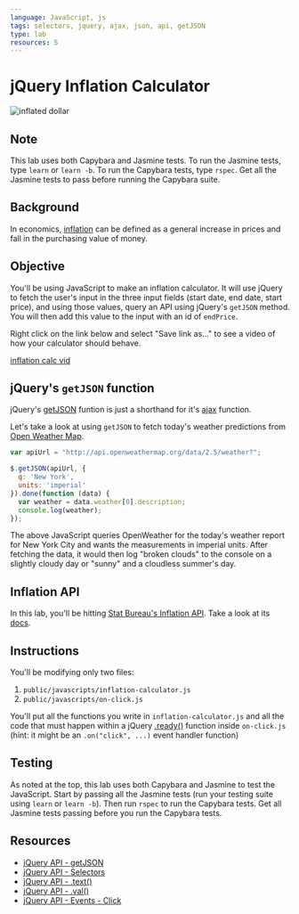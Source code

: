 ```yaml
---
language: JavaScript, js
tags: selectors, jquery, ajax, json, api, getJSON
type: lab
resources: 5
---
```


# jQuery Inflation Calculator

![inflated dollar](https://s3-us-west-2.amazonaws.com/web-dev-readme-photos/js/inflation.jpg)

## Note

This lab uses both Capybara and Jasmine tests. To run the Jasmine tests, type `learn` or `learn -b`. To run the Capybara tests, type `rspec`. Get all the Jasmine tests to pass before running the Capybara suite.

## Background

In economics, [inflation](http://en.wikipedia.org/wiki/Inflation) can be defined as a general increase in prices and fall in the purchasing value of money.

## Objective

You'll be using JavaScript to make an inflation calculator. It will use jQuery to fetch the user's input in the three input fields (start date, end date, start price), and using those values, query an API using jQuery's `getJSON` method. You will then add this value to the input with an id of `endPrice`.

Right click on the link below and select "Save link as..." to see a video of how your calculator should behave.

[inflation calc vid](https://s3-us-west-2.amazonaws.com/web-dev-readme-photos/js/inflation-calc.mp4)

## jQuery's `getJSON` function

jQuery's [getJSON](http://api.jquery.com/jquery.getjson/) funtion is just a shorthand for it's [ajax](http://api.jquery.com/jquery.ajax/) function.

Let's take a look at using `getJSON` to fetch today's weather predictions from [Open Weather Map](http://openweathermap.org/current). 

```javascript
var apiUrl = "http://api.openweathermap.org/data/2.5/weather?";

$.getJSON(apiUrl, {
  q: 'New York',
  units: 'imperial'
}).done(function (data) {
  var weather = data.weather[0].description;
  console.log(weather);
});
```

The above JavaScript queries OpenWeather for the today's weather report for New York City and wants the measurements in imperial units. After fetching the data, it would then log "broken clouds" to the console on a slightly cloudy day or "sunny" and a cloudless summer's day. 

## Inflation API

In this lab, you'll be hitting [Stat Bureau's Inflation API](https://www.statbureau.org/en/inflation-api). Take a look at its [docs](https://www.statbureau.org/en/inflation-api). 

## Instructions

You'll be modifying only two files:

1. `public/javascripts/inflation-calculator.js`
2. `public/javascripts/on-click.js`

You'll put all the functions you write in `inflation-calculator.js` and all the code that must happen within a jQuery [.ready()](https://api.jquery.com/ready/) function inside `on-click.js` (hint: it might be an `.on("click", ...)` event handler function)

## Testing

As noted at the top, this lab uses both Capybara and Jasmine to test the JavaScript. Start by passing all the Jasmine tests (run your testing suite using `learn` or `learn -b`). Then run `rspec` to run the Capybara tests. Get all Jasmine tests passing before you run the Capybara tests.

## Resources

* [jQuery API - getJSON](http://api.jquery.com/jquery.getjson/)
* [jQuery API - Selectors](http://api.jquery.com/category/selectors/)
* [jQuery API - .text()](http://api.jquery.com/text/)
* [jQuery API - .val()](https://api.jquery.com/val/)
* [jQuery API - Events - Click](http://api.jquery.com/click/)
